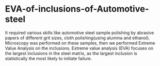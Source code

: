 # EVA-of-inclusions-of-Automotive-steel
It required various skills like automotive steel sample polishing by abrasive papers of different grit sizes, cloth polishing(using alumina and ethanol).
Microscopy was performed on these samples, then we performed Extreme Value Analysis on the inclusions.
Extreme value analysis (EVA) focuses on the largest inclusions in the steel matrix, as the largest inclusion is statistically the most likely to initiate failure.
